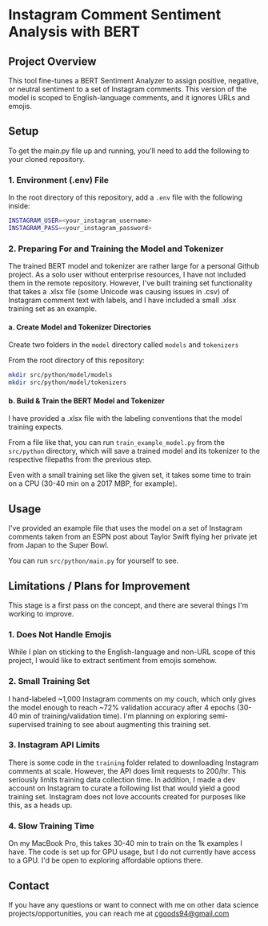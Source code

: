 # Instagram Comment Sentiment Analysis with BERT

## Project Overview

This tool fine-tunes a BERT Sentiment Analyzer to assign positive, negative, or neutral sentiment to a set of Instagram comments.
This version of the model is scoped to English-language comments, and it ignores URLs and emojis.

## Setup

To get the main.py file up and running, you'll need to add the following to your cloned repository.

### 1. Environment (.env) File

In the root directory of this repository, add a `.env` file with the following inside:

```bash
INSTAGRAM_USER=<your_instagram_username>
INSTAGRAM_PASS=<your_instagram_password>
```

### 2. Preparing For and Training the Model and Tokenizer

The trained BERT model and tokenizer are rather large for a personal Github project. As a solo user without enterprise resources, I have not included them in the remote repository. However, I've built training set functionality that takes a .xlsx file (some Unicode was causing issues in .csv) of Instagram comment text with labels, and I have included a small .xlsx training set as an example.

#### a. Create Model and Tokenizer Directories

Create two folders in the `model` directory called `models` and `tokenizers`

From the root directory of this repository:

```bash
mkdir src/python/model/models
mkdir src/python/model/tokenizers
```

#### b. Build & Train the BERT Model and Tokenizer

I have provided a .xlsx file with the labeling conventions that the model training expects.

From a file like that, you can run `train_example_model.py` from the `src/python` directory, which will 
save a trained model and its tokenizer to the respective filepaths from the previous step.

Even with a small training set like the given set, it takes some time to train on a CPU (30-40 min on a 2017 MBP, for example).

## Usage

I've provided an example file that uses the model on a set of Instagram comments taken from an
ESPN post about Taylor Swift flying her private jet from Japan to the Super Bowl.

You can run `src/python/main.py` for yourself to see.

## Limitations / Plans for Improvement

This stage is a first pass on the concept, and there are several things I'm working to improve.

### 1. Does Not Handle Emojis

While I plan on sticking to the English-language and non-URL scope of this project, I would like
to extract sentiment from emojis somehow.

### 2. Small Training Set

I hand-labeled ~1,000 Instagram comments on my couch, which only gives the model enough to reach
~72% validation accuracy after 4 epochs (30-40 min of training/validation time). I'm planning
on exploring semi-supervised training to see about augmenting this training set.

### 3. Instagram API Limits

There is some code in the `training` folder related to downloading Instagram comments at scale.
However, the API does limit requests to 200/hr. This seriously limits training data collection time. 
In addition, I made a dev account on Instagram to curate a following list that would yield a good
training set. Instagram does not love accounts created for purposes like this, as a heads up.

### 4. Slow Training Time

On my MacBook Pro, this takes 30-40 min to train on the 1k examples I have. The code is set up for
GPU usage, but I do not currently have access to a GPU. I'd be open to exploring affordable options there.

## Contact

If you have any questions or want to connect with me on other data science projects/opportunities,
you can reach me at cgoods94@gmail.com